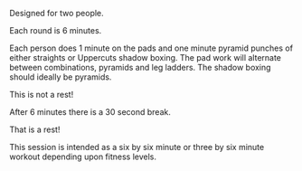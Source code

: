 Designed for two people.

Each round is 6 minutes.

Each person does 1 minute on the pads and one minute pyramid punches of either straights or Uppercuts shadow boxing. The pad work will alternate between combinations, pyramids and leg ladders. The shadow boxing should ideally be pyramids. 

This is not a rest!

After 6 minutes there is a 30 second break.

That is a rest!

This session is intended as a six by six minute  or three by six minute workout depending upon fitness levels.
